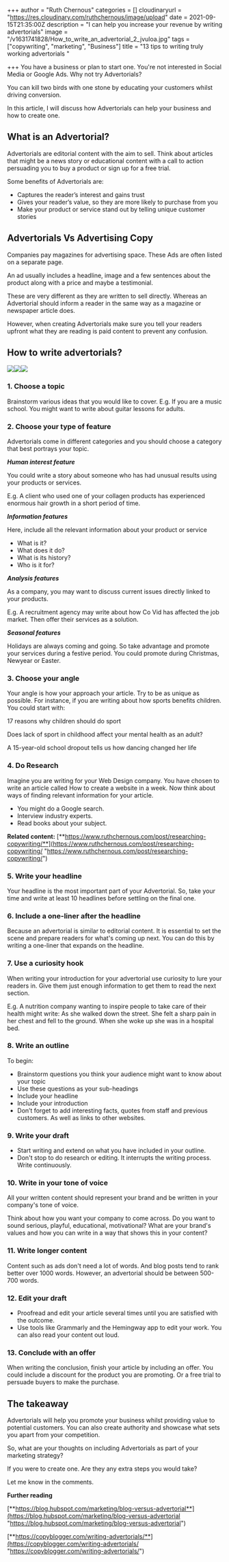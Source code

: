 +++
author = "Ruth Chernous"
categories = []
cloudinaryurl = "https://res.cloudinary.com/ruthchernous/image/upload"
date = 2021-09-15T21:35:00Z
description = "I can help you increase your revenue by writing advertorials"
image = "/v1631741828/How_to_write_an_advertorial_2_jvuloa.jpg"
tags = ["copywriting", "marketing", "Business"]
title = "13 tips to writing truly working advertorials "

+++
You have a business or plan to start one. You're not interested in Social Media or Google Ads. Why not try Advertorials?

You can kill two birds with one stone by educating your customers whilst driving conversion.

In this article, I will discuss how Advertorials can help your business and how to create one.

## **What is an Advertorial?**

Advertorials are editorial content with the aim to sell. Think about articles that might be a news story or educational content with a call to action persuading you to buy a product or sign up for a free trial.

Some benefits of Advertorials are:

* Captures the reader’s interest and gains trust
* Gives your reader’s value, so they are more likely to purchase from you
* Make your product or service stand out by telling unique customer stories

## **Advertorials Vs Advertising Copy**

Companies pay magazines for advertising space. These Ads are often listed on a separate page.

An ad usually includes a headline, image and a few sentences about the product along with a price and maybe a testimonial.

These are very different as they are written to sell directly. Whereas an Advertorial should inform a reader in the same way as a magazine or newspaper article does.

However, when creating Advertorials make sure you tell your readers upfront what they are reading is paid content to prevent any confusion.

## **How to write advertorials?**

![](https://res.cloudinary.com/ruthchernous/image/upload/v1632171461/How_to_write_an_advertorial_in_6_steps_xzib4w.jpg)![](https://res.cloudinary.com/ruthchernous/image/upload/v1632171494/How_to_write_an_advertorial_in_6_steps_mjyxny.jpg)![](https://res.cloudinary.com/ruthchernous/image/upload/v1632171614/How_to_write_an_advertorial_in_6_steps_1_ksw4dn.jpg)

### **1. Choose a topic**

Brainstorm various ideas that you would like to cover. E.g. If you are a music school. You might want to write about guitar lessons for adults.

### **2. Choose your type of feature**

Advertorials come in different categories and you should choose a category that best portrays your topic.

**_Human interest feature_**

You could write a story about someone who has had unusual results using your products or services.

E.g. A client who used one of your collagen products has experienced enormous hair growth in a short period of time.

**_Information features_**

Here, include all the relevant information about your product or service

* What is it?
* What does it do?
* What is its history?
* Who is it for?

**_Analysis features_**

As a company, you may want to discuss current issues directly linked to your products.

E.g. A recruitment agency may write about how Co Vid has affected the job market. Then offer their services as a solution.

**_Seasonal features_**

Holidays are always coming and going. So take advantage and promote your services during a festive period. You could promote during Christmas, Newyear or Easter.

### **3. Choose your angle**

Your angle is how your approach your article. Try to be as unique as possible. For instance, if you are writing about how sports benefits children. You could start with:

17 reasons why children should do sport

Does lack of sport in childhood affect your mental health as an adult?

A 15-year-old school dropout tells us how dancing changed her life

### **4. Do Research**

Imagine you are writing for your Web Design company. You have chosen to write an article called How to create a website in a week. Now think about ways of finding relevant information for your article.

* You might do a Google search.
* Interview industry experts.
* Read books about your subject.

**Related content:** [**https://www.ruthchernous.com/post/researching-copywriting/**](https://www.ruthchernous.com/post/researching-copywriting/ "https://www.ruthchernous.com/post/researching-copywriting/")

### **5. Write your headline**

Your headline is the most important part of your Advertorial. So, take your time and write at least 10 headlines before settling on the final one.

### **6. Include a one-liner after the headline**

Because an advertorial is similar to editorial content. It is essential to set the scene and prepare readers for what's coming up next. You can do this by writing a one-liner that expands on the headline.

### **7. Use a curiosity hook**

When writing your introduction for your advertorial use curiosity to lure your readers in. Give them just enough information to get them to read the next section.

E.g. A nutrition company wanting to inspire people to take care of their health might write: As she walked down the street. She felt a sharp pain in her chest and fell to the ground. When she woke up she was in a hospital bed.

### **8. Write an outline**

To begin:

* Brainstorm questions you think your audience might want to know about your topic
* Use these questions as your sub-headings
* Include your headline
* Include your introduction
* Don’t forget to add interesting facts, quotes from staff and previous customers.  As well as links to other websites.

### **9. Write your draft**

* Start writing and extend on what you have included in your outline.
* Don't stop to do research or editing. It interrupts the writing process. Write continuously.

### **10. Write in your tone of voice**

All your written content should represent your brand and be written in your company's tone of voice.

Think about how you want your company to come across. Do you want to sound serious, playful, educational, motivational? What are your brand's values and how you can write in a way that shows this in your content?

### **11. Write longer content**

Content such as ads don't need a lot of words. And blog posts tend to rank better over 1000 words. However, an advertorial should be between 500-700 words.

### **12. Edit your draft**

* Proofread and edit your article several times until you are satisfied with the outcome.
* Use tools like Grammarly and the Hemingway app to edit your work. You can also read your content out loud.

### **13. Conclude with an offer**

When writing the conclusion, finish your article by including an offer. You could include a discount for the product you are promoting. Or a free trial to persuade buyers to make the purchase.

## **The takeaway**

Advertorials will help you promote your business whilst providing value to potential customers. You can also create authority and showcase what sets you apart from your competition.

So, what are your thoughts on including Advertorials as part of your marketing strategy?

If you were to create one. Are they any extra steps you would take?

Let me know in the comments.

**Further reading**

[**https://blog.hubspot.com/marketing/blog-versus-advertorial**](https://blog.hubspot.com/marketing/blog-versus-advertorial "https://blog.hubspot.com/marketing/blog-versus-advertorial")

[**https://copyblogger.com/writing-advertorials/**](https://copyblogger.com/writing-advertorials/ "https://copyblogger.com/writing-advertorials/")
